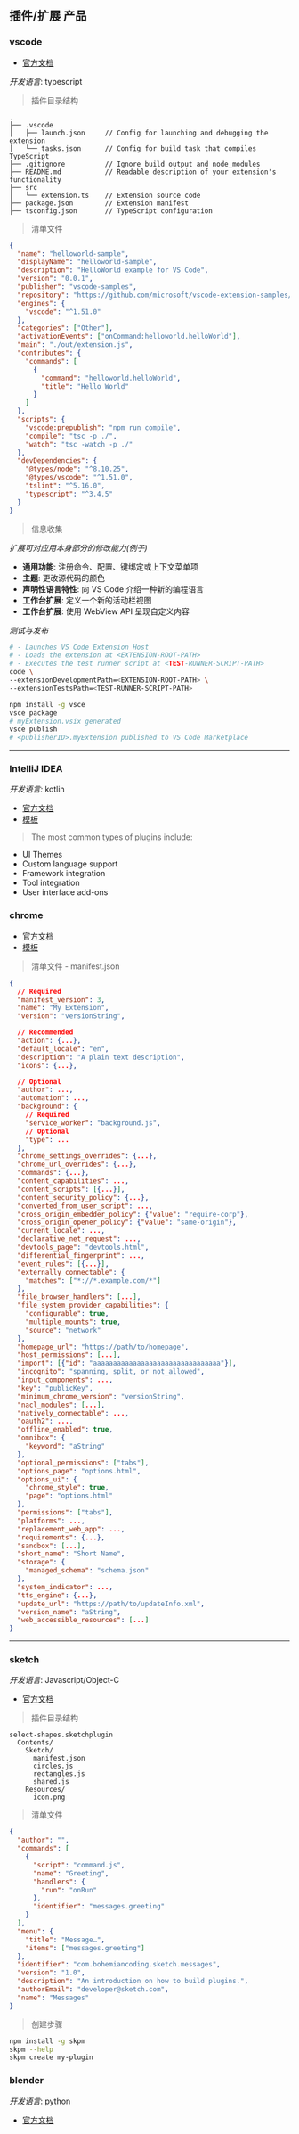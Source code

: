 ## 插件/扩展 产品

### vscode

- [官方文档](https://code.visualstudio.com/api)

_开发语言_: typescript

> 插件目录结构


```
.
├── .vscode
│   ├── launch.json     // Config for launching and debugging the extension
│   └── tasks.json      // Config for build task that compiles TypeScript
├── .gitignore          // Ignore build output and node_modules
├── README.md           // Readable description of your extension's functionality
├── src
│   └── extension.ts    // Extension source code
├── package.json        // Extension manifest
├── tsconfig.json       // TypeScript configuration
```

> 清单文件


```json
{
  "name": "helloworld-sample",
  "displayName": "helloworld-sample",
  "description": "HelloWorld example for VS Code",
  "version": "0.0.1",
  "publisher": "vscode-samples",
  "repository": "https://github.com/microsoft/vscode-extension-samples/helloworld-sample",
  "engines": {
    "vscode": "^1.51.0"
  },
  "categories": ["Other"],
  "activationEvents": ["onCommand:helloworld.helloWorld"],
  "main": "./out/extension.js",
  "contributes": {
    "commands": [
      {
        "command": "helloworld.helloWorld",
        "title": "Hello World"
      }
    ]
  },
  "scripts": {
    "vscode:prepublish": "npm run compile",
    "compile": "tsc -p ./",
    "watch": "tsc -watch -p ./"
  },
  "devDependencies": {
    "@types/node": "^8.10.25",
    "@types/vscode": "^1.51.0",
    "tslint": "^5.16.0",
    "typescript": "^3.4.5"
  }
}
```

> 信息收集


_扩展可对应用本身部分的修改能力(例子)_

- **通用功能**: 注册命令、配置、键绑定或上下文菜单项
- **主题**: 更改源代码的颜色
- **声明性语言特性**: 向 VS Code 介绍一种新的编程语言
- **工作台扩展**: 定义一个新的活动栏视图
- **工作台扩展**: 使用 WebView API 呈现自定义内容

_测试与发布_

```sh
# - Launches VS Code Extension Host
# - Loads the extension at <EXTENSION-ROOT-PATH>
# - Executes the test runner script at <TEST-RUNNER-SCRIPT-PATH>
code \
--extensionDevelopmentPath=<EXTENSION-ROOT-PATH> \
--extensionTestsPath=<TEST-RUNNER-SCRIPT-PATH>
```

```sh
npm install -g vsce
vsce package
# myExtension.vsix generated
vsce publish
# <publisherID>.myExtension published to VS Code Marketplace
```

---

### IntelliJ IDEA

_开发语言:_ kotlin

- [官方文档](https://plugins.jetbrains.com/docs/intellij/welcome.html)
- [模板](https://github.com/JetBrains/intellij-platform-plugin-template)

> The most common types of plugins include:


- UI Themes
- Custom language support
- Framework integration
- Tool integration
- User interface add-ons

### chrome

- [官方文档](https://developer.chrome.com/docs/extensions/)
- [模板](https://github.com/GoogleChrome/chrome-extensions-samples)

> 清单文件 - manifest.json


```json
{
  // Required
  "manifest_version": 3,
  "name": "My Extension",
  "version": "versionString",

  // Recommended
  "action": {...},
  "default_locale": "en",
  "description": "A plain text description",
  "icons": {...},

  // Optional
  "author": ...,
  "automation": ...,
  "background": {
    // Required
    "service_worker": "background.js",
    // Optional
    "type": ...
  },
  "chrome_settings_overrides": {...},
  "chrome_url_overrides": {...},
  "commands": {...},
  "content_capabilities": ...,
  "content_scripts": [{...}],
  "content_security_policy": {...},
  "converted_from_user_script": ...,
  "cross_origin_embedder_policy": {"value": "require-corp"},
  "cross_origin_opener_policy": {"value": "same-origin"},
  "current_locale": ...,
  "declarative_net_request": ...,
  "devtools_page": "devtools.html",
  "differential_fingerprint": ...,
  "event_rules": [{...}],
  "externally_connectable": {
    "matches": ["*://*.example.com/*"]
  },
  "file_browser_handlers": [...],
  "file_system_provider_capabilities": {
    "configurable": true,
    "multiple_mounts": true,
    "source": "network"
  },
  "homepage_url": "https://path/to/homepage",
  "host_permissions": [...],
  "import": [{"id": "aaaaaaaaaaaaaaaaaaaaaaaaaaaaaaaa"}],
  "incognito": "spanning, split, or not_allowed",
  "input_components": ...,
  "key": "publicKey",
  "minimum_chrome_version": "versionString",
  "nacl_modules": [...],
  "natively_connectable": ...,
  "oauth2": ...,
  "offline_enabled": true,
  "omnibox": {
    "keyword": "aString"
  },
  "optional_permissions": ["tabs"],
  "options_page": "options.html",
  "options_ui": {
    "chrome_style": true,
    "page": "options.html"
  },
  "permissions": ["tabs"],
  "platforms": ...,
  "replacement_web_app": ...,
  "requirements": {...},
  "sandbox": [...],
  "short_name": "Short Name",
  "storage": {
    "managed_schema": "schema.json"
  },
  "system_indicator": ...,
  "tts_engine": {...},
  "update_url": "https://path/to/updateInfo.xml",
  "version_name": "aString",
  "web_accessible_resources": [...]
}
```

---

### sketch

_开发语言_: Javascript/Object-C

- [官方文档](https://developer.sketch.com/)

> 插件目录结构


```
select-shapes.sketchplugin
  Contents/
    Sketch/
      manifest.json
      circles.js
      rectangles.js
      shared.js
    Resources/
      icon.png
```

> 清单文件


```json
{
  "author": "",
  "commands": [
    {
      "script": "command.js",
      "name": "Greeting",
      "handlers": {
        "run": "onRun"
      },
      "identifier": "messages.greeting"
    }
  ],
  "menu": {
    "title": "Message…",
    "items": ["messages.greeting"]
  },
  "identifier": "com.bohemiancoding.sketch.messages",
  "version": "1.0",
  "description": "An introduction on how to build plugins.",
  "authorEmail": "developer@sketch.com",
  "name": "Messages"
}
```

> 创建步骤


```sh
npm install -g skpm
skpm --help
skpm create my-plugin
```

### blender

_开发语言_: python

- [官方文档](https://docs.blender.org/manual/zh-hans/dev/advanced/scripting/addon_tutorial.html#intended-audience)

